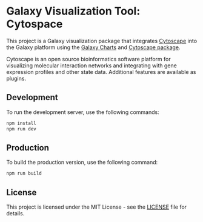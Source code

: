 # Galaxy Visualization Tool: Cytospace

This project is a Galaxy visualization package that integrates [Cytoscape](https://cytoscape.org/) into the Galaxy platform using the [Galaxy Charts](https://galaxyproject.github.io/galaxy-charts/) and [Cytoscape package](https://www.npmjs.com/package/cytoscape).

 Cytoscape is an open source bioinformatics software platform for visualizing molecular interaction networks and integrating with gene expression profiles and other state data. Additional features are available as plugins. 

## Development

To run the development server, use the following commands:

```bash
npm install
npm run dev
```

## Production

To build the production version, use the following command:

```bash
npm run build
```

## License

This project is licensed under the MIT License - see the [LICENSE](LICENSE) file for details.
